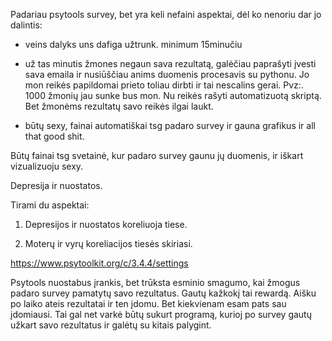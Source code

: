 Padariau psytools survey, bet yra keli nefaini aspektai, dėl ko nenoriu dar jo dalintis:

- veins dalyks uns dafiga užtrunk. minimum 15minučiu

- už tas minutis žmones negaun sava rezultatą,
 galėčiau paprašyti įvesti sava emaila ir nusiūščiau anims duomenis procesavis su pythonu.
 Jo mon reikės papildomai prieto toliau dirbti ir tai nescalins gerai. Pvz:. 1000 žmonių jau sunke bus mon. Nu reikės rašyti automatizuotą skriptą.
 Bet žmonėms rezultatų savo reikės ilgai laukt.


- būtų sexy, fainai automatiškai tsg padaro survey ir gauna grafikus ir all that good shit.


Būtų fainai tsg svetainė, kur padaro survey gaunu jų duomenis, ir iškart vizualizuoju sexy.





 Depresija ir nuostatos.

Tirami du aspektai:

1. Depresijos ir nuostatos koreliuoja tiese.

2. Moterų ir vyrų koreliacijos tiesės skiriasi.

https://www.psytoolkit.org/c/3.4.4/settings

Psytools nuostabus įrankis, bet trūksta esminio smagumo, kai žmogus padaro survey pamatytų savo rezultatus.
Gautų kažkokį tai rewardą.
Aišku po laiko ateis rezultatai ir ten įdomu. Bet kiekvienam esam pats sau įdomiausi. Tai gal net varkė būtų sukurt programą, kurioj po survey gautų užkart savo rezultatus ir galėtų su kitais palygint.

